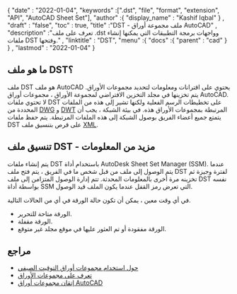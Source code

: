 {
  "date" : "2022-01-04",
  "keywords" :[".dst", "file", "format", "extension", "API", "AutoCAD Sheet Set"],
  "author" :{
    "display_name" : "Kashif Iqbal"
} ,
  "draft" : "false",
  "toc" : true,
  "title" :"DST - ملف مجموعة أوراق AutoCAD" ,
  "description" :"تعرف على ملف .dst وواجهات برمجة التطبيقات التي يمكنها إنشاء ملفات DST وفتحها." ,
  "linktitle" : "DST",
  "menu" :{
    "docs" :{
      "parent" : "cad"
}
} ,
  "lastmod" : "2022-01-04"
}

## ما هو ملف DST؟

ملف DST هو ملف AutoCAD يحتوي على اقترانات ومعلومات لتحديد مجموعات الأوراق. يتم تخزينها في مجلد التخزين الافتراضي لمجموعة الأوراق ، مجموعات أوراق AutoCAD. لا تحتوي ملفات DST على تخطيطات الرسم الفعلية ولكنها تشير إلى هذه من الملفات المحددة من [DWG](/ar/cad/dwg/) و [DWT](/ar/cad/dwt/) المرتبطة بمجموعات الأوراق هذه. في بيئة الشبكة ، يجب أن يتمتع جميع أعضاء الفريق بوصول الشبكة إلى هذه الملفات المرتبطة. يتم حفظ ملفات DST على قرص بتنسيق ملف [XML](/ar/web/xml/).

## تنسيق ملف DST - مزيد من المعلومات

يتم إنشاء ملفات DST باستخدام أداة AutoDesk Sheet Set Manager (SSM). عندما يتم الوصول إلى ملف من قبل شخص ما في الفريق ، يتم فتح ملف DST لفترة وجيزة ثم تخزينه مرة أخرى بالمعلومات المحدثة. تتم إدارة الوصول المتزامن إلى ملف DST نفسه بواسطة أداة SSM التي تعرض رمز القفل عندما يكون الملف قيد الوصول.

في أي وقت معين ، يمكن أن تكون حالة الورقة في أي من الحالات التالية.

* الورقة متاحة للتحرير.
* الورقة مقفلة.
* الورقة مفقودة أو تم العثور عليها في موقع مجلد غير متوقع.

## مراجع

* [حول استخدام مجموعات أوراق التوقيت الصيفي](https://help.autodesk.com/view/ACDLT/2017/ENU/?guid=GUID-577D8EA0-85F2-4829-B4F9-8CAD6F7AAACC)
* [تعرف على مجموعات الأوراق](https://help.autodesk.com/view/ACDLT/2017/ENU/?guid=GUID-34D889BC-19AD-4CD1-ADB1-F359D9B515FB)
* [إتقان مجموعات أوراق AutoCAD](https://damassets.autodesk.net/content/dam/autodesk/www/cad-manager-center/articles/Mastering-AutoCAD-Sheet-Sets_Preview_EN.pdf)


